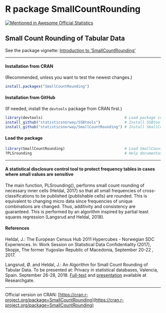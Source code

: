 # R package SmallCountRounding 
[![Mentioned in Awesome Official Statistics ](https://awesome.re/mentioned-badge.svg)](http://www.awesomeofficialstatistics.org)


## Small Count Rounding of Tabular Data 


See the package vignette: 
[Introduction to ‘SmallCountRounding’](https://cran.r-project.org/web/packages/SmallCountRounding/vignettes/Introduction_to_SmallCountRounding.html)

-----------

#### Installation from CRAN 
(Recommended, unless you want to test the newest changes.)

```r
install.packages("SmallCountRounding")
```

#### Installation from GitHub

(If needed, install the `devtools` package from CRAN first.)


```r
library(devtools)                                     # Load package containing install_github
install_github("statisticsnorway/SSBtools")           # Install SSBtools from GitHub 
install_github("statisticsnorway/SmallCountRounding") # Install SmallCountRounding from GitHub
```

####  Load the package 

```r
library(SmallCountRounding)                           # Load SmallCountRounding 
?PLSrounding                                          # Help documentation of function PLSrounding
```


-----------

#### A statistical disclosure control tool to protect frequency tables in cases where small values are sensitive

The main function, PLSrounding(), performs small count rounding of necessary inner cells (Heldal, 2017)
so that all small frequencies of cross-classifications to be published (publishable cells) are rounded. This is equivalent to changing micro data since frequencies of unique combinations are changed. Thus, additivity and consistency are guaranteed.
This is performed by an algorithm inspired by partial least squares regression (Langsrud and Heldal, 2018).


#### References

Heldal, J.: The European Census Hub 2011 Hypercubes - Norwegian SDC Experiences. In: Work Session on Statistical Data Confidentiality (2017), Skopje, The former Yugoslav Republic of Macedonia, September 20-22 , 2017.

Langsrud, Ø. and Heldal, J.: An Algorithm for Small Count Rounding of Tabular Data. 
To be presented at: Privacy in statistical databases, Valencia, Spain. September 26-28, 2018.
 [Full-text](https://www.researchgate.net/publication/327768398_An_Algorithm_for_Small_Count_Rounding_of_Tabular_Data)
 and
[presentation](https://www.researchgate.net/publication/327916165_An_Algorithm_for_Small_Count_Rounding_of_Tabular_Data_-_Presentation) 
 available at Researchgate.
 
 -----------
 Official version on CRAN: [https://cran.r-project.org/package=SmallCountRounding](https://cran.r-project.org/package=SmallCountRounding)
